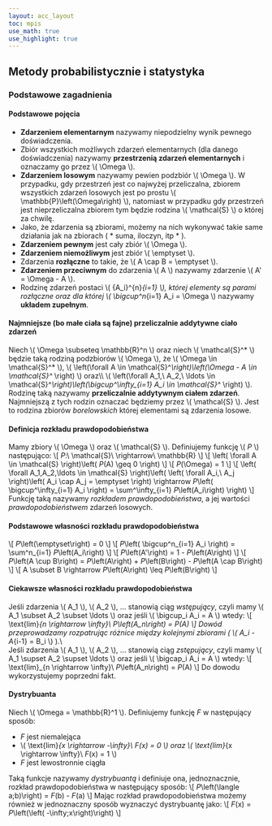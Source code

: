 ```yaml
---
layout: acc_layout
toc: mpis
use_math: true
use_highlight: true
---
```


Metody probabilistycznie i statystyka
---

### Podstawowe zagadnienia
#### Podstawowe pojęcia
* **Zdarzeniem elementarnym** nazywamy niepodzielny wynik pewnego doświadczenia.
*  Zbiór wszystkich możliwych zdarzeń elementarnych (dla danego doświadczenia) nazywamy **przestrzenią zdarzeń elementarnych** i oznaczamy go przez \\( \Omega \\).
*  **Zdarzeniem losowym** nazywamy pewien podzbiór \\( \Omega \\). W przypadku, gdy przestrzeń jest co najwyżej przeliczalna, zbiorem wszystkich zdarzeń losowych jest po prostu \\( \mathbb{P}\left(\Omega\right) \\), natomiast w przypadku gdy przestrzeń jest nieprzeliczalna zbiorem tym będzie rodzina \\( \mathcal{S} \\) o której za chwilę.
*  Jako, że zdarzenia są zbiorami, możemy na nich wykonywać takie same działania jak na zbiorach ( * suma, iloczyn, itp * ).
* **Zdarzeniem pewnym** jest cały zbiór \\( \Omega \\).
* **Zdarzeniem niemożliwym** jest zbiór \\( \emptyset \\).
* Zdarzenia **rozłączne** to takie, że \\( A \cap B = \emptyset \\).
* **Zdarzeniem przeciwnym** do zdarzenia \\( A \\) nazywamy zdarzenie \\( A' = \Omega - A \\).
* Rodzinę zdarzeń postaci \\( {A_i}^{n}_{i=1} \\), której elementy są parami rozłączne oraz dla której \\( \bigcup^n_{i=1} A_i = \Omega \\) nazywamy **układem zupełnym**.

#### Najmniejsze (bo małe ciała są fajne) przeliczalnie addytywne ciało zdarzeń
Niech \\( \Omega \subseteq \mathbb{R}^n \\) oraz niech \\( \mathcal{S}^* \\) będzie taką rodziną podzbiorów \\( \Omega \\), że \\( \Omega \in \mathcal{S}^* \\), \\( \left(\forall A \in \mathcal{S}^*\right)\left(\Omega - A \in \mathcal{S}^* \right) \\) oraz\\\ \\( \left(\forall A_1,\ A_2,\ \ldots \in \mathcal{S}^*\right)\left(\bigcup^\infty_{i=1} A_i \in \mathcal{S}^* \right) \\). Rodzinę taką nazywamy **przeliczalnie addytywnym ciałem zdarzeń**. Najmniejszą z tych rodzin oznaczać będziemy przez \\( \mathcal{S} \\). Jest to rodzina zbiorów *borelowskich* której elementami są zdarzenia losowe.

#### Definicja rozkładu prawdopodobieństwa
Mamy zbiory \\( \Omega \\) oraz \\( \mathcal{S} \\). Definiujemy funkcję \\( *P* \\) następująco:
\\[ *P*:\ \mathcal{S}\ \rightarrow\ \mathbb{R} \\]
\\[ \left( \forall A \in \mathcal{S} \right)\left( *P*(A) \geq 0 \right) \\]
\\[ *P*(\Omega) = 1 \\]
\\[ \left( \forall A_1,A_2,\ldots \in \mathcal{S} \right)\left( \left( \forall A_i,\ A_j \right)\left( A_i \cap A_j = \emptyset \right) \rightarrow *P*\left( \bigcup^\infty_{i=1} A_i \right) = \sum^\infty_{i=1} *P*\left(A_i\right) \right) \\]
Funkcję taką nazywamy *rozkładem prawdopodobieństwa*, a jej wartości *prawdopodobieństwem* zdarzeń losowych.

#### Podstawowe własności rozkładu prawdopodobieństwa
\\[ *P*\left(\emptyset\right) = 0 \\]
\\[ *P*\left( \bigcup^n_{i=1} A_i \right) = \sum^n_{i=1} *P*\left(A_i\right) \\]
\\[ *P*\left(A'\right) = 1 - *P*\left(A\right) \\]
\\[ *P*\left(A \cup B\right) = *P*\left(A\right) + *P*\left(B\right) - *P*\left(A \cap B\right) \\]
\\[ A \subset B \rightarrow *P*\left(A\right) \leq *P*\left(B\right) \\]

#### Ciekawsze własności rozkładu prawdopodobieństwa
Jeśli zdarzenia \\( A_1 \\), \\( A_2 \\), ... stanowią ciąg *wstępujący*, czyli mamy \\( A_1 \subset A_2 \subset \ldots \\) oraz jeśli \\( \bigcup_i A_i = A \\) wtedy:
\\[ \text{lim}_{n \rightarrow \infty}\ *P*\left(A_n\right) = *P*(A) \\]
Dowód przeprowadzamy rozpatrując różnice między kolejnymi zbiorami ( \\( A_i - A_{i-1} = B_i \\) ).\\\
Jeśli zdarzenia \\( A_1 \\), \\( A_2 \\), ... stanowią ciąg *zstępujący*, czyli mamy \\( A_1 \supset A_2 \supset \ldots \\) oraz jeśli \\( \bigcap_i A_i = A \\) wtedy:
\\[ \text{lim}_{n \rightarrow \infty}\ *P*\left(A_n\right) = *P*(A) \\]
Do dowodu wykorzystujemy poprzedni fakt.

#### Dystrybuanta
Niech \\( \Omega = \mathbb{R}^1 \\). Definiujemy funkcję *F* w następujący sposób:

* *F* jest niemalejąca
* \\( \text{lim}_{x \rightarrow -\infty}\ *F*(x) = 0 \\) oraz \\( \text{lim}_{x \rightarrow \infty}\ *F*(x) = 1 \\)
* *F* jest lewostronnie ciągła

Taką funkcje nazywamy *dystrybuantą* i definiuje ona, jednoznacznie, rozkład prawdopodobieństwa w następujący sposób:
\\[ *P*\left(\langle a;b)\right) = *F*(b) - *F*(a) \\]
Mając rozkład prawdopodobieństwa możemy również w jednoznaczny sposób wyznaczyć dystrybuantę jako:
\\[ *F*(x) = *P*\left(\left( -\infty;x\right)\right) \\]

